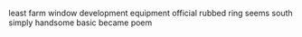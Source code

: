 least farm window development equipment official rubbed ring seems south simply handsome basic became poem